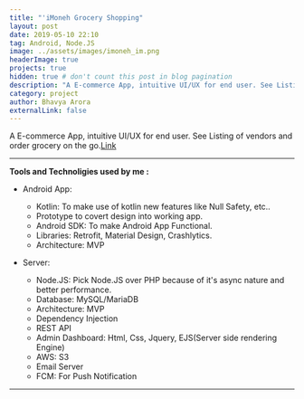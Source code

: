 ```yaml
---
title: "'iMoneh Grocery Shopping"
layout: post
date: 2019-05-10 22:10
tag: Android, Node.JS
image: ../assets/images/imoneh_im.png
headerImage: true
projects: true
hidden: true # don't count this post in blog pagination
description: "A E-commerce App, intuitive UI/UX for end user. See Listing of vendors and order grocery on the go."
category: project
author: Bhavya Arora
externalLink: false
---
```


A E-commerce App, intuitive UI/UX for end user. See Listing of vendors and order grocery on the go.[Link](https://play.google.com/store/apps/details?id=apps.webmazix.imoneh)

---

 **Tools and Technoligies used by me :**

- Android App:
    - Kotlin: To make use of kotlin new features like Null Safety, etc..
    - Prototype to covert design into working app.
    - Android SDK: To make Android App Functional.
    - Libraries: Retrofit, Material Design, Crashlytics.
    - Architecture: MVP

- Server:
    - Node.JS: Pick Node.JS over PHP because of it's async nature and better performance.
    - Database: MySQL/MariaDB
    - Architecture: MVP
    - Dependency Injection
    - REST API
    - Admin Dashboard: Html, Css, Jquery, EJS(Server side rendering Engine)
    - AWS: S3
    - Email Server
    - FCM: For Push Notification

---